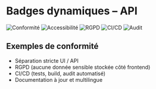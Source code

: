 # Badges dynamiques – API

![Conformité](https://img.shields.io/badge/Conformit%C3%A9-100%25-brightgreen)
![Accessibilité](https://img.shields.io/badge/Accessibilit%C3%A9-API-blue)
![RGPD](https://img.shields.io/badge/RGPD-ok-success)
![CI/CD](https://img.shields.io/github/actions/workflow/status/dihya-io/frontend-ci.yml?label=CI%2FCD&logo=github)
![Audit](https://img.shields.io/badge/Audit%20api-automatique-blue)

## Exemples de conformité
- Séparation stricte UI / API
- RGPD (aucune donnée sensible stockée côté frontend)
- CI/CD (tests, build, audit automatisé)
- Documentation à jour et multilingue
